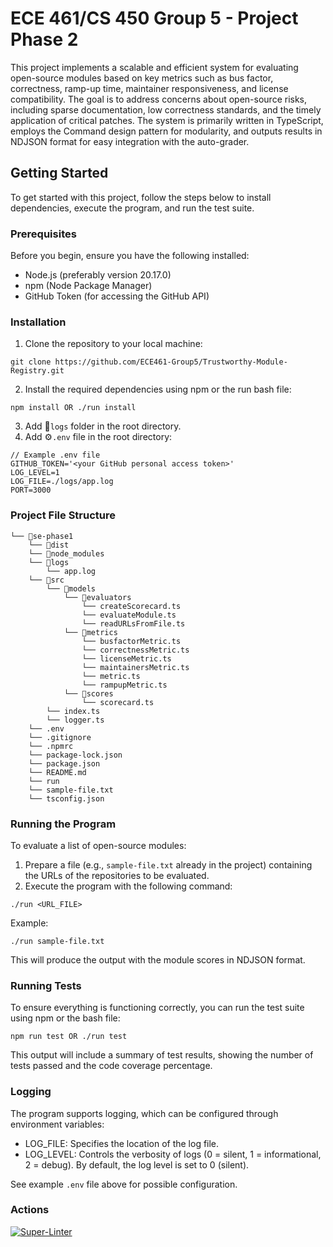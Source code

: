 # ECE 461/CS 450 Group 5 - Project Phase 2
This project implements a scalable and efficient system for evaluating open-source modules based on key metrics such as bus factor, correctness, ramp-up time, maintainer responsiveness, and license compatibility.
The goal is to address concerns about open-source risks, including sparse documentation, low correctness standards, and the timely application of critical patches. The system is primarily written in TypeScript, employs the Command design pattern for modularity, and outputs results in NDJSON format for easy integration with the auto-grader.
## Getting Started
To get started with this project, follow the steps below to install dependencies, execute the program, and run the test suite.
### Prerequisites
Before you begin, ensure you have the following installed:
- Node.js (preferably version 20.17.0)
- npm (Node Package Manager)
- GitHub Token (for accessing the GitHub API)
### Installation
1. Clone the repository to your local machine:
```text
git clone https://github.com/ECE461-Group5/Trustworthy-Module-Registry.git
```
2. Install the required dependencies using npm or the run bash file:
```text
npm install OR ./run install
```
3. Add 📁`logs` folder in the root directory.
4. Add ⚙️`.env` file in the root directory:
```text
// Example .env file
GITHUB_TOKEN='<your GitHub personal access token>'
LOG_LEVEL=1
LOG_FILE=./logs/app.log
PORT=3000
```
### Project File Structure
```text
└── 📁se-phase1
    └── 📁dist
    └── 📁node_modules    
    └── 📁logs
        └── app.log
    └── 📁src
        └── 📁models
            └── 📁evaluators
                └── createScorecard.ts
                └── evaluateModule.ts
                └── readURLsFromFile.ts
            └── 📁metrics
                └── busfactorMetric.ts
                └── correctnessMetric.ts
                └── licenseMetric.ts
                └── maintainersMetric.ts
                └── metric.ts
                └── rampupMetric.ts
            └── 📁scores
                └── scorecard.ts
        └── index.ts
        └── logger.ts
    └── .env
    └── .gitignore
    └── .npmrc
    └── package-lock.json
    └── package.json
    └── README.md
    └── run
    └── sample-file.txt
    └── tsconfig.json
```
### Running the Program
To evaluate a list of open-source modules:
1. Prepare a file (e.g., `sample-file.txt` already in the project) containing the URLs of the repositories to be evaluated.
2. Execute the program with the following command:
```text
./run <URL_FILE>
```
Example:
```text
./run sample-file.txt
```
This will produce the output with the module scores in NDJSON format.
### Running Tests
To ensure everything is functioning correctly, you can run the test suite using npm or the bash file:
```text
npm run test OR ./run test
```
This output will include a summary of test results, showing the number of tests passed and the code coverage percentage.
### Logging
The program supports logging, which can be configured through environment variables:
- LOG_FILE: Specifies the location of the log file.
- LOG_LEVEL: Controls the verbosity of logs (0 = silent, 1 = informational, 2 = debug). By default, the log level is set to 0 (silent).

See example `.env` file above for possible configuration.

### Actions
[![Super-Linter](https://github.com/<OWNER>/<REPOSITORY>/actions/workflows/<WORKFLOW_FILE_NAME>/badge.svg)](https://github.com/marketplace/actions/super-linter)
